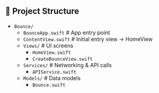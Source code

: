 ## 📂 Project Structure

- `Bounce/`
  - `BounceApp.swift` # App entry point
  - `ContentView.swift` # Initial entry view -> HomeView
  - `Views/` # UI screens
    - `HomeView.swift`
    - `CreateBounceView.swift`
  - `Services/` # Networking & API calls
    - `APIService.swift`
  - `Models/` # Data models
    - `Bounce.swift`



